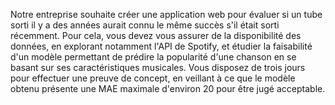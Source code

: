 Notre entreprise souhaite créer une application web pour évaluer si un tube sorti il y a des années aurait connu le même succès s'il était sorti récemment. Pour cela, vous devez vous assurer de la disponibilité des données, en explorant notamment l'API de Spotify, et étudier la faisabilité d'un modèle permettant de prédire la popularité d'une chanson en se basant sur ses caractéristiques musicales. Vous disposez de trois jours pour effectuer une preuve de concept, en veillant à ce que le modèle obtenu présente une MAE maximale d'environ 20 pour être jugé acceptable.
